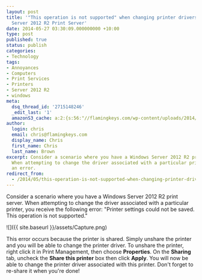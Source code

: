 ```yaml
---
layout: post
title: '"This operation is not supported" when changing printer drivers on Windows
  Server 2012 R2 Print Server'
date: 2014-05-27 03:30:09.000000000 +10:00
type: post
published: true
status: publish
categories:
- Technology
tags:
- Annoyances
- Computers
- Print Services
- Printers
- Server 2012 R2
- windows
meta:
  dsq_thread_id: '2715148246'
  _edit_last: '1'
  amazonS3_cache: a:2:{s:56:"//flamingkeys.com/wp-content/uploads/2014/05/Capture.png";i:814;s:64:"//flamingkeys.com/wp-content/uploads/2014/05/Capture-300x150.png";i:814;}
author:
  login: chris
  email: chris@flamingkeys.com
  display_name: Chris
  first_name: Chris
  last_name: Brown
excerpt: Consider a scenario where you have a Windows Server 2012 R2 print server.
  When attempting to change the driver associated with a particular printer, you receive
  an error.
redirect_from:
  - /2014/05/this-operation-is-not-supported-when-changing-printer-drivers-on-windows-server-2012-r2-print-server/
---
```

Consider a scenario where you have a Windows Server 2012 R2 print server. When attempting to change the driver associated with a particular printer, you receive the following error:
"Printer settings could not be saved. This operation is not supported."

![]({{ site.baseurl }}/assets/Capture.png)

This error occurs because the printer is shared. Simply unshare the printer and you will be able to change the printer driver. To unshare the printer, right click it in Print Management, then choose **Properties**. On the **Sharing** tab, uncheck the **Share this printer** box then click **Apply**. You will now be able to change the printer driver associated with this printer. Don't forget to re-share it when you're done!
